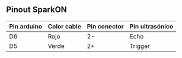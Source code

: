 ## Pinout SparkON
| Pin arduino | Color cable | Pin conector | Pin ultrasónico 
|-------------|-------------|--------------|----------------
| D6          | Rojo        | 2-           | Echo
| D5          | Verde       | 2+           | Trigger